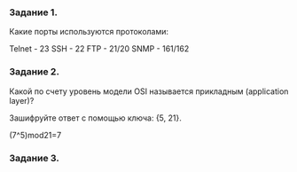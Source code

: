 ### Задание 1.

Какие порты используются протоколами:

Telnet - 23
SSH - 22
FTP - 21/20
SNMP - 161/162

### Задание 2.

Какой по счету уровень модели OSI называется прикладным (application layer)?

Зашифруйте ответ с помощью ключа: {5, 21}.

(7^5)mod21=7

### Задание 3.
